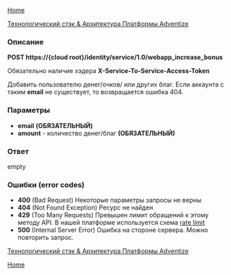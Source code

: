 [Home](../../README.md)

[Технологический стэк & Архитектура Платформы Adventize](https://github.com/WiseWaveCorporationLimited/platform-architecture/blob/master/README.md)

### Описание


**POST   https://{cloud root}/identity/service/1.0/webapp_increase_bonus**

Обязательно наличие хэдера **X-Service-To-Service-Access-Token**

Добавить пользователю денег/очков/ или других благ. Если аккаунта с таким **email** не существует, то возвращается ошибка 404.

### Параметры

* **email**  **(ОБЯЗАТЕЛЬНЫЙ)**
* **amount** - количество денег/благ **(ОБЯЗАТЕЛЬНЫЙ)**

### Ответ

empty

### Ошибки (error codes)

* **400** (Bad Request) Некоторые параметры запросы не верны
* **404** (Not Found Exception) Ресурс не найден
* **429** (Too Many Requests) Превышен лимит обращений к этому методу API. В нашей платформе используется схема [rate limit](http://en.wikipedia.org/wiki/Rate_limiting)
* **500** (Internal Server Error) Ошибка на стороне сервера. Можно повторить запрос.


[Технологический стэк & Архитектура Платформы Adventize](https://github.com/WiseWaveCorporationLimited/platform-architecture/blob/master/README.md)

[Home](../../README.md)
